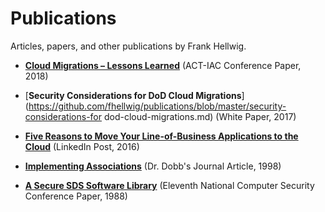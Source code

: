 # Publications

Articles, papers, and other publications by Frank Hellwig.

- [**Cloud Migrations &ndash; Lessons Learned**](https://github.com/fhellwig/publications/blob/master/cloud-migrations-lessons-learned.md) (ACT-IAC Conference Paper, 2018)

- [**Security Considerations for DoD Cloud Migrations**](https://github.com/fhellwig/publications/blob/master/security-considerations-for dod-cloud-migrations.md) (White Paper, 2017)

- [**Five Reasons to Move Your Line-of-Business Applications to the Cloud**](https://github.com/fhellwig/publications/blob/master/five-reasons-to-move-your-lob-apps-to-the-cloud.md) (LinkedIn Post, 2016)

- [**Implementing Associations**](https://github.com/fhellwig/publications/blob/master/implementing-associations.md) (Dr. Dobb's Journal Article, 1998)

- [**A Secure SDS Software Library**](https://github.com/fhellwig/publications/blob/master/a-secure-sds-software-library.md) (Eleventh National Computer Security Conference Paper, 1988)
